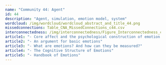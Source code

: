 ```yaml
---
name: "Community 44: Agent"
id: 44
description: "Agent, simulation, emotion model, system"
wordcloud: /img/wordcloud/wordcloud_abstract_and_title_44.png
missedconnections: Table_CNA_MissedConnections_c44.csv
interconnectedness: /img/interconnectedness/Figure_Interconnectedness_c44.png
article1: "- Core affect and the psychological construction of emotion."
article2: "- An argument for basic emotions"
article3: "- What are emotions? And how can they be measured?"
article4: "- The Cognitive Structure of Emotions"
article5: "- Handbook of Emotions"
---
```

